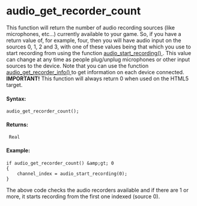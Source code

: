# audio_get_recorder_count

This function will return the number of audio recording sources (like
microphones, etc...) currently available to your game. So, if you have a
return value of, for example, four, then you will have audio input on
the sources 0, 1, 2 and 3, with one of these values being that which you
use to start recording from using the function [ audio_start_recording()
](audio_start_recording) . This value can change at any time as
people plug/unplug microphones or other input sources to the device.
Note that you can use the function [ audio_get_recorder_info()
](audio_get_recorder_info) to get information on each device
connected. **IMPORTANT!** This function will always return 0 when used
on the HTML5 target.

#### Syntax:

``` gml
audio_get_recorder_count();
```

#### Returns:

``` gml
 Real
```

#### Example:

``` gml
if audio_get_recorder_count() &amp;gt; 0
{
    channel_index = audio_start_recording(0);
}
```

The above code checks the audio recorders available and if there are 1
or more, it starts recording from the first one indexed (source 0).
